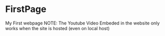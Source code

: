 # FirstPage
My First webpage
NOTE: 
The Youtube Video Embeded in the website only works when
the site is hosted (even on local host)